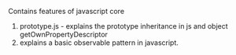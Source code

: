 Contains features of javascript core
1) prototype.js - explains the prototype inheritance in js  and object getOwnPropertyDescriptor
2) explains a basic observable pattern in javascript.
